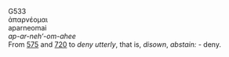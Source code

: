 <body>
  <p>G533<br>  ἀπαρνέομαι  <br> aparneomai  <br><i>ap-ar-neh‘-om-ahee </i><br>From <a href="g0575.htm">575</a> and <a href="g0720.htm">720</a>  to <i>deny</i> <i>utterly</i>, that is, <i>disown</i>, <i>abstain:</i> - deny.<br></p>
 </body>